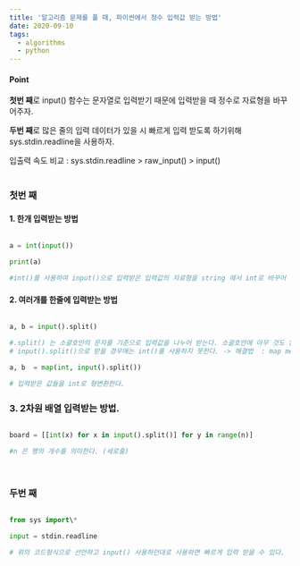 ```yaml
---
title: '알고리즘 문제를 풀 때, 파이썬에서 정수 입력값 받는 방법'
date: 2020-09-10
tags:
  - algorithms
  - python
---
```


#### Point

<b>첫번 째</b>로 input() 함수는 문자열로 입력받기 때문에 입력받을 때 정수로 자료형을 바꾸어주자.

<b>두번 째</b>로 많은 줄의 입력 데이터가 있을 시 빠르게 입력 받도록 하기위해 sys.stdin.readline을 사용하자.

입출력 속도 비교 : sys.stdin.readline > raw_input() > input()
<br>
<br>

### 첫번 째

#### 1. 한개 입력받는 방법

```python

a = int(input())

print(a)

#int()를 사용하여 input()으로 입력받은 입력값의 자료형을 string 에서 int로 바꾸어 줍니다.
```

#### 2. 여러개를 한줄에 입력받는 방법

```python

a, b = input().split()

#.split() 는 소괄호안의 문자를 기준으로 입력값을 나누어 받는다. 소괄호안에 아무 것도 없을 경우 공백을 기준으로 받는다.
# input().split()으로 받을 경우에는 int()를 사용하지 못한다. -> 해결법  : map method를 사용

a, b  = map(int, input().split())

# 입력받은 값들을 int로 형변환한다.

```

### 3. 2차원 배열 입력받는 방법.

```python

board = [[int(x) for x in input().split()] for y in range(n)]

#n 은 행의 개수를 의미한다. (세로줄)

```

<br>

### 두번 째

```python

from sys import\*

input = stdin.readline

# 위의 코드형식으로 선언하고 input() 사용하던대로 사용하면 빠르게 입력 받을 수 있다.

```
